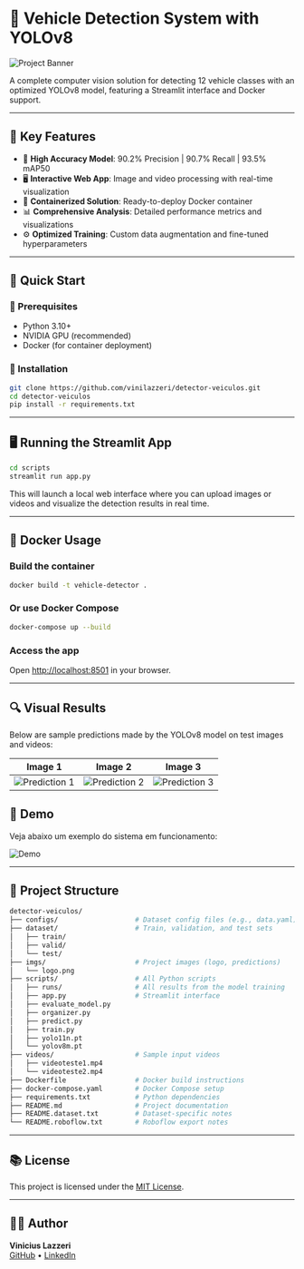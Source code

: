# 🚗 Vehicle Detection System with YOLOv8

![Project Banner](https://github.com/user-attachments/assets/031f9918-edee-4d72-b4ac-727aaf6f6537)

A complete computer vision solution for detecting 12 vehicle classes with an optimized YOLOv8 model, featuring a Streamlit interface and Docker support.

---

## 📌 Key Features

- 🎯 **High Accuracy Model**: 90.2% Precision | 90.7% Recall | 93.5% mAP50  
- 🖥️ **Interactive Web App**: Image and video processing with real-time visualization  
- 🐳 **Containerized Solution**: Ready-to-deploy Docker container  
- 📊 **Comprehensive Analysis**: Detailed performance metrics and visualizations  
- ⚙️ **Optimized Training**: Custom data augmentation and fine-tuned hyperparameters  

---

## 🚀 Quick Start

### 🔧 Prerequisites

- Python 3.10+  
- NVIDIA GPU (recommended)  
- Docker (for container deployment)  

### 🧪 Installation

```bash
git clone https://github.com/vinilazzeri/detector-veiculos.git
cd detector-veiculos
pip install -r requirements.txt
```

---

## 🖥️ Running the Streamlit App

```bash
cd scripts
streamlit run app.py
```

This will launch a local web interface where you can upload images or videos and visualize the detection results in real time.

---

## 🐳 Docker Usage

### Build the container

```bash
docker build -t vehicle-detector .
```

### Or use Docker Compose

```bash
docker-compose up --build
```

### Access the app

Open [http://localhost:8501](http://localhost:8501) in your browser.

---

## 🔍 Visual Results

Below are sample predictions made by the YOLOv8 model on test images and videos:

| Image 1 | Image 2 | Image 3|
|--------|--------|--------|
| ![Prediction 1](https://github.com/user-attachments/assets/b9dd9402-0fd2-4159-a4c7-16a0a9f6d1ea) | ![Prediction 2](https://github.com/user-attachments/assets/6233730b-fd64-4469-96ed-0b7aa2a28859) | ![Prediction 3](https://github.com/user-attachments/assets/69dc1adf-1254-410f-9182-5bb2c22ade12) |

## 🎥 Demo

Veja abaixo um exemplo do sistema em funcionamento:

![Demo](https://github.com/user-attachments/assets/906e7557-eee0-47a0-b463-4289026eeb9d)


---

## 📁 Project Structure

```bash
detector-veiculos/
├── configs/                   # Dataset config files (e.g., data.yaml)
├── dataset/                   # Train, validation, and test sets
│   ├── train/
│   ├── valid/
│   └── test/
├── imgs/                      # Project images (logo, predictions)
│   └── logo.png
├── scripts/                   # All Python scripts
│   ├── runs/                  # All results from the model training
│   ├── app.py                 # Streamlit interface
│   ├── evaluate_model.py
│   ├── organizer.py
│   ├── predict.py
│   ├── train.py
│   ├── yolo11n.pt
│   └── yolov8m.pt
├── videos/                    # Sample input videos
│   ├── videoteste1.mp4
│   └── videoteste2.mp4
├── Dockerfile                 # Docker build instructions
├── docker-compose.yaml        # Docker Compose setup
├── requirements.txt           # Python dependencies
├── README.md                  # Project documentation
├── README.dataset.txt         # Dataset-specific notes
└── README.roboflow.txt        # Roboflow export notes
```

---

## 📚 License

This project is licensed under the [MIT License](LICENSE).

---

## 🙋‍♂️ Author

**Vinicius Lazzeri**  
[GitHub](https://github.com/vinilazzeri) • [LinkedIn](https://www.linkedin.com/in/vinicius-lazzeri/)
